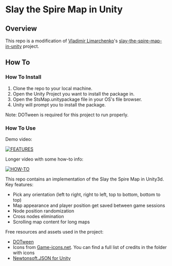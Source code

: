 # Slay the Spire Map in Unity

## Overview

This repo is a modification of [Vladimir Limarchenko](https://github.com/silverua)'s [slay-the-spire-map-in-unity](https://github.com/silverua/slay-the-spire-map-in-unity) project.

## How To

### How To Install

1. Clone the repo to your local machine.
2. Open the Unity Project you want to install the package in.
3. Open the StsMap.unitypackage file in your OS's file browser.
4. Unity will prompt you to install the package.

Note: DOTween is required for this project to run properly.

### How To Use

Demo video:

[![FEATURES](https://img.youtube.com/vi/gHPh3trkJWc/0.jpg)](https://youtu.be/gHPh3trkJWc)

Longer video with some how-to info:

[![HOW-TO](https://img.youtube.com/vi/P9ogBkLWmPQ/0.jpg)](https://youtu.be/P9ogBkLWmPQ)

This repo contains an implementation of the Slay the Spire Map in Unity3d. 
Key features:
- Pick any orientation (left to right, right to left, top to bottom, bottom to top)
- Map appearance and player position get saved between game sessions
- Node position randomization
- Cross nodes elimination
- Scrolling map content for long maps

Free resources and assets used in the project:
- [DOTween](https://assetstore.unity.com/packages/tools/animation/dotween-hotween-v2-27676)
- Icons from [Game-icons.net](https://game-icons.net). You can find a full list of credits in the folder with icons
- [Newtonsoft.JSON for Unity](https://assetstore.unity.com/packages/tools/input-management/json-net-for-unity-11347) 